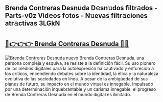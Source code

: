 ## Brenda Contreras Desnuda D𝚎sn𝚞dos filtr𝚊dos - Parts-v0z Vid𝚎os f𝚘tos - N𝚞evas filtr𝚊ciones atr𝚊ctivas 3LGkN

# <h2><a href="http://mb7ccj.tromn.icu/?c=Brenda+Contreras+Desnuda">🔗👉👉👉 Brenda Contreras Desnuda 🔗🔗</a></h2>

[![Brenda Contreras Desnuda nuevo](https://i.imgur.com/pEAQMta.gif)](http://mb7ccj.tromn.icu/?c=Brenda+Contreras+Desnuda)
Brenda Contreras Desnuda, una persona compleja y esquiva, se resiste a la definición fácil. Su uso pionero de los medios digitales para la autoexpresión ha cautivado y enfurecido a los críticos, encendiendo debates sobre la identidad, la ética y la naturaleza evolutiva de las sociedades en línea. A pesar de la ambigüedad de sus planes de futuro, su impacto en el mundo virtual es innegable. Impulsado por una determinación inquebrantable y un carisma innegable, el progreso de Brenda Contreras Desnuda en el mundo digital es ilimitado.
